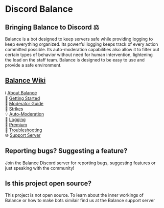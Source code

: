 # Discord Balance

## Bringing Balance to Discord ⚖️
Balance is a bot designed to keep servers safe while providing logging to keep everything organized. Its powerful logging keeps track of every action committed possible. Its auto-moderation capabilities also allow it to filter out certain types of behavior without need for human intervention, lightening the load on the staff team. Balance is designed to be easy to use and provide a safe environment.

## [Balance Wiki](https://github.com/qasmokes/balance/wiki)
ℹ [About Balance](https://github.com/qasmokes/balance/wiki/about)  
🔹 [Getting Started](https://github.com/qasmokes/balance/wiki/getting-started)  
👷 [Moderator Guide](https://github.com/qasmokes/balance/wiki/moderator-guide)  
🚩 [Strikes](https://github.com/qasmokes/balance/wiki/strikes)  
💡 [Auto-Moderation](https://github.com/qasmokes/balance/wiki/automod)  
📜 [Logging](https://github.com/qasmokes/balance/wiki/logging)  
🔸 [Premium](https://github.com/qasmokes/balance/wiki/premium)  
🔌 [Troubleshooting](https://github.com/qasmokes/balance/wiki/troubleshooting)  
🌐 [Support Server](https://github.com/qasmokes/balance/invite)


## Reporting bugs? Suggesting a feature?
Join the Balance Discord server for reporting bugs, suggesting features or just speaking with the community!


## Is this project open source?
This project is not open source. To learn about the inner workings of Balance or how to make bots similair find us at the Balance support server
